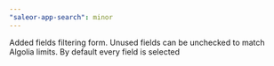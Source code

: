 ```yaml
---
"saleor-app-search": minor
---
```


Added fields filtering form. Unused fields can be unchecked to match Algolia limits. By default every field is selected
